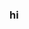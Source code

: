### hi 

<!--
**aeprl/aeprl** is a ✨ _special_ ✨ repository because its `README.md` (this file) appears on your GitHub profile.

i do some html stuff and dabble in js sometimes
![](https://cdn.discordapp.com/emojis/689352127700926492.png?v=1)
